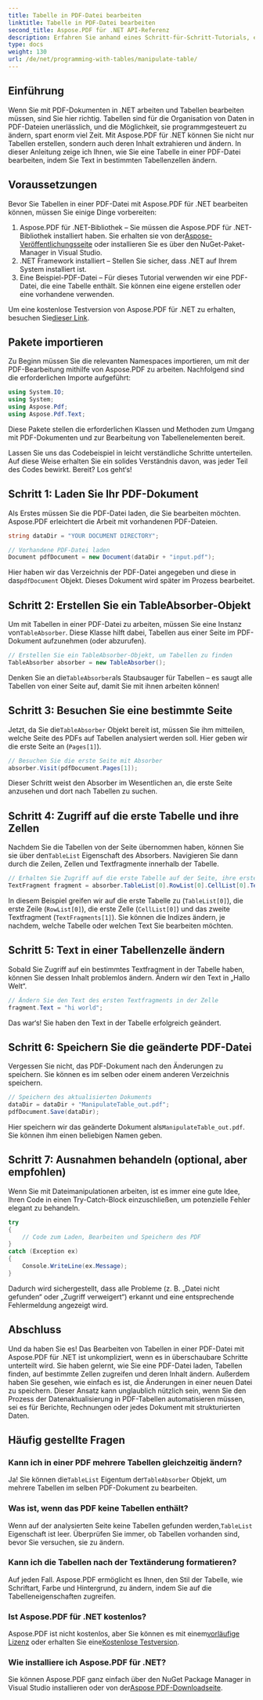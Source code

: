 ```yaml
---
title: Tabelle in PDF-Datei bearbeiten
linktitle: Tabelle in PDF-Datei bearbeiten
second_title: Aspose.PDF für .NET API-Referenz
description: Erfahren Sie anhand eines Schritt-für-Schritt-Tutorials, einschließlich Codebeispielen und bewährten Methoden, wie Sie Tabellen in PDF-Dateien mit Aspose.PDF für .NET bearbeiten.
type: docs
weight: 130
url: /de/net/programming-with-tables/manipulate-table/
---
```

## Einführung

Wenn Sie mit PDF-Dokumenten in .NET arbeiten und Tabellen bearbeiten müssen, sind Sie hier richtig. Tabellen sind für die Organisation von Daten in PDF-Dateien unerlässlich, und die Möglichkeit, sie programmgesteuert zu ändern, spart enorm viel Zeit. Mit Aspose.PDF für .NET können Sie nicht nur Tabellen erstellen, sondern auch deren Inhalt extrahieren und ändern. In dieser Anleitung zeige ich Ihnen, wie Sie eine Tabelle in einer PDF-Datei bearbeiten, indem Sie Text in bestimmten Tabellenzellen ändern.

## Voraussetzungen

Bevor Sie Tabellen in einer PDF-Datei mit Aspose.PDF für .NET bearbeiten können, müssen Sie einige Dinge vorbereiten:

1.  Aspose.PDF für .NET-Bibliothek – Sie müssen die Aspose.PDF für .NET-Bibliothek installiert haben. Sie erhalten sie von der[Aspose-Veröffentlichungsseite](https://releases.aspose.com/pdf/net/) oder installieren Sie es über den NuGet-Paket-Manager in Visual Studio.
2. .NET Framework installiert – Stellen Sie sicher, dass .NET auf Ihrem System installiert ist.
3. Eine Beispiel-PDF-Datei – Für dieses Tutorial verwenden wir eine PDF-Datei, die eine Tabelle enthält. Sie können eine eigene erstellen oder eine vorhandene verwenden.

 Um eine kostenlose Testversion von Aspose.PDF für .NET zu erhalten, besuchen Sie[dieser Link](https://releases.aspose.com/).

## Pakete importieren

Zu Beginn müssen Sie die relevanten Namespaces importieren, um mit der PDF-Bearbeitung mithilfe von Aspose.PDF zu arbeiten. Nachfolgend sind die erforderlichen Importe aufgeführt:

```csharp
using System.IO;
using System;
using Aspose.Pdf;
using Aspose.Pdf.Text;
```

Diese Pakete stellen die erforderlichen Klassen und Methoden zum Umgang mit PDF-Dokumenten und zur Bearbeitung von Tabellenelementen bereit.

Lassen Sie uns das Codebeispiel in leicht verständliche Schritte unterteilen. Auf diese Weise erhalten Sie ein solides Verständnis davon, was jeder Teil des Codes bewirkt. Bereit? Los geht‘s!

## Schritt 1: Laden Sie Ihr PDF-Dokument

Als Erstes müssen Sie die PDF-Datei laden, die Sie bearbeiten möchten. Aspose.PDF erleichtert die Arbeit mit vorhandenen PDF-Dateien.

```csharp
string dataDir = "YOUR DOCUMENT DIRECTORY";

// Vorhandene PDF-Datei laden
Document pdfDocument = new Document(dataDir + "input.pdf");
```

 Hier haben wir das Verzeichnis der PDF-Datei angegeben und diese in das`pdfDocument` Objekt. Dieses Dokument wird später im Prozess bearbeitet.

## Schritt 2: Erstellen Sie ein TableAbsorber-Objekt

 Um mit Tabellen in einer PDF-Datei zu arbeiten, müssen Sie eine Instanz von`TableAbsorber`. Diese Klasse hilft dabei, Tabellen aus einer Seite im PDF-Dokument aufzunehmen (oder abzurufen).

```csharp
// Erstellen Sie ein TableAbsorber-Objekt, um Tabellen zu finden
TableAbsorber absorber = new TableAbsorber();
```

 Denken Sie an die`TableAbsorber`als Staubsauger für Tabellen – es saugt alle Tabellen von einer Seite auf, damit Sie mit ihnen arbeiten können!

## Schritt 3: Besuchen Sie eine bestimmte Seite

 Jetzt, da Sie die`TableAbsorber` Objekt bereit ist, müssen Sie ihm mitteilen, welche Seite des PDFs auf Tabellen analysiert werden soll. Hier geben wir die erste Seite an (`Pages[1]`).

```csharp
// Besuchen Sie die erste Seite mit Absorber
absorber.Visit(pdfDocument.Pages[1]);
```

Dieser Schritt weist den Absorber im Wesentlichen an, die erste Seite anzusehen und dort nach Tabellen zu suchen.

## Schritt 4: Zugriff auf die erste Tabelle und ihre Zellen

 Nachdem Sie die Tabellen von der Seite übernommen haben, können Sie sie über den`TableList` Eigenschaft des Absorbers. Navigieren Sie dann durch die Zeilen, Zellen und Textfragmente innerhalb der Tabelle.

```csharp
// Erhalten Sie Zugriff auf die erste Tabelle auf der Seite, ihre erste Zelle und Textfragmente darin
TextFragment fragment = absorber.TableList[0].RowList[0].CellList[0].TextFragments[1];
```

In diesem Beispiel greifen wir auf die erste Tabelle zu (`TableList[0]`), die erste Zeile (`RowList[0]`), die erste Zelle (`CellList[0]`) und das zweite Textfragment (`TextFragments[1]`). Sie können die Indizes ändern, je nachdem, welche Tabelle oder welchen Text Sie bearbeiten möchten.

## Schritt 5: Text in einer Tabellenzelle ändern

Sobald Sie Zugriff auf ein bestimmtes Textfragment in der Tabelle haben, können Sie dessen Inhalt problemlos ändern. Ändern wir den Text in „Hallo Welt“.

```csharp
// Ändern Sie den Text des ersten Textfragments in der Zelle
fragment.Text = "hi world";
```

Das war‘s! Sie haben den Text in der Tabelle erfolgreich geändert.

## Schritt 6: Speichern Sie die geänderte PDF-Datei

Vergessen Sie nicht, das PDF-Dokument nach den Änderungen zu speichern. Sie können es im selben oder einem anderen Verzeichnis speichern.

```csharp
// Speichern des aktualisierten Dokuments
dataDir = dataDir + "ManipulateTable_out.pdf";
pdfDocument.Save(dataDir);
```

 Hier speichern wir das geänderte Dokument als`ManipulateTable_out.pdf`. Sie können ihm einen beliebigen Namen geben.

## Schritt 7: Ausnahmen behandeln (optional, aber empfohlen)

Wenn Sie mit Dateimanipulationen arbeiten, ist es immer eine gute Idee, Ihren Code in einen Try-Catch-Block einzuschließen, um potenzielle Fehler elegant zu behandeln.

```csharp
try
{
    // Code zum Laden, Bearbeiten und Speichern des PDF
}
catch (Exception ex)
{
    Console.WriteLine(ex.Message);
}
```

Dadurch wird sichergestellt, dass alle Probleme (z. B. „Datei nicht gefunden“ oder „Zugriff verweigert“) erkannt und eine entsprechende Fehlermeldung angezeigt wird.

## Abschluss

Und da haben Sie es! Das Bearbeiten von Tabellen in einer PDF-Datei mit Aspose.PDF für .NET ist unkompliziert, wenn es in überschaubare Schritte unterteilt wird. Sie haben gelernt, wie Sie eine PDF-Datei laden, Tabellen finden, auf bestimmte Zellen zugreifen und deren Inhalt ändern. Außerdem haben Sie gesehen, wie einfach es ist, die Änderungen in einer neuen Datei zu speichern. Dieser Ansatz kann unglaublich nützlich sein, wenn Sie den Prozess der Datenaktualisierung in PDF-Tabellen automatisieren müssen, sei es für Berichte, Rechnungen oder jedes Dokument mit strukturierten Daten.

## Häufig gestellte Fragen

### Kann ich in einer PDF mehrere Tabellen gleichzeitig ändern?  
 Ja! Sie können die`TableList` Eigentum der`TableAbsorber` Objekt, um mehrere Tabellen im selben PDF-Dokument zu bearbeiten.

### Was ist, wenn das PDF keine Tabellen enthält?  
 Wenn auf der analysierten Seite keine Tabellen gefunden werden,`TableList` Eigenschaft ist leer. Überprüfen Sie immer, ob Tabellen vorhanden sind, bevor Sie versuchen, sie zu ändern.

### Kann ich die Tabellen nach der Textänderung formatieren?  
Auf jeden Fall. Aspose.PDF ermöglicht es Ihnen, den Stil der Tabelle, wie Schriftart, Farbe und Hintergrund, zu ändern, indem Sie auf die Tabelleneigenschaften zugreifen.

### Ist Aspose.PDF für .NET kostenlos?  
 Aspose.PDF ist nicht kostenlos, aber Sie können es mit einem[vorläufige Lizenz](https://purchase.aspose.com/temporary-license/) oder erhalten Sie eine[Kostenlose Testversion](https://releases.aspose.com/).

### Wie installiere ich Aspose.PDF für .NET?  
 Sie können Aspose.PDF ganz einfach über den NuGet Package Manager in Visual Studio installieren oder von der[Aspose PDF-Downloadseite](https://releases.aspose.com/pdf/net/).